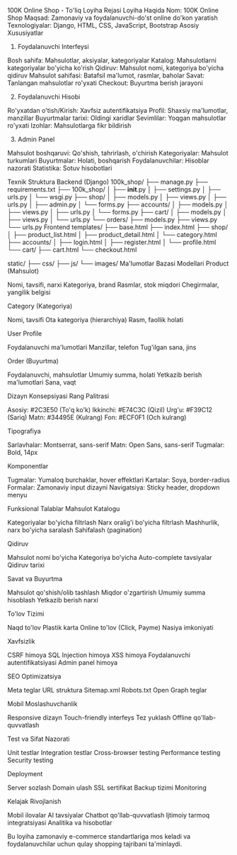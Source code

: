 100K Online Shop - To'liq Loyiha Rejasi
Loyiha Haqida
Nom: 100K Online Shop
Maqsad: Zamonaviy va foydalanuvchi-do'st online do'kon yaratish
Texnologiyalar: Django, HTML, CSS, JavaScript, Bootstrap
Asosiy Xususiyatlar
1. Foydalanuvchi Interfeysi

Bosh sahifa: Mahsulotlar, aksiyalar, kategoriyalar
Katalog: Mahsulotlarni kategoriyalar bo'yicha ko'rish
Qidiruv: Mahsulot nomi, kategoriya bo'yicha qidiruv
Mahsulot sahifasi: Batafsil ma'lumot, rasmlar, baholar
Savat: Tanlangan mahsulotlar ro'yxati
Checkout: Buyurtma berish jarayoni

2. Foydalanuvchi Hisobi

Ro'yxatdan o'tish/Kirish: Xavfsiz autentifikatsiya
Profil: Shaxsiy ma'lumotlar, manzillar
Buyurtmalar tarixi: Oldingi xaridlar
Sevimlilar: Yoqgan mahsulotlar ro'yxati
Izohlar: Mahsulotlarga fikr bildirish

3. Admin Panel

Mahsulot boshqaruvi: Qo'shish, tahrirlash, o'chirish
Kategoriyalar: Mahsulot turkumlari
Buyurtmalar: Holati, boshqarish
Foydalanuvchilar: Hisoblar nazorati
Statistika: Sotuv hisobotlari

Texnik Struktura
Backend (Django)
100k_shop/
├── manage.py
├── requirements.txt
├── 100k_shop/
│   ├── __init__.py
│   ├── settings.py
│   ├── urls.py
│   └── wsgi.py
├── shop/
│   ├── models.py
│   ├── views.py
│   ├── urls.py
│   ├── admin.py
│   └── forms.py
├── accounts/
│   ├── models.py
│   ├── views.py
│   ├── urls.py
│   └── forms.py
├── cart/
│   ├── models.py
│   ├── views.py
│   └── urls.py
└── orders/
    ├── models.py
    ├── views.py
    └── urls.py
Frontend
templates/
├── base.html
├── index.html
├── shop/
│   ├── product_list.html
│   ├── product_detail.html
│   └── category.html
├── accounts/
│   ├── login.html
│   ├── register.html
│   └── profile.html
└── cart/
    ├── cart.html
    └── checkout.html

static/
├── css/
├── js/
└── images/
Ma'lumotlar Bazasi Modellari
Product (Mahsulot)

Nomi, tavsifi, narxi
Kategoriya, brand
Rasmlar, stok miqdori
Chegirmalar, yangilik belgisi

Category (Kategoriya)

Nomi, tavsifi
Ota kategoriya (hierarchiya)
Rasm, faollik holati

User Profile

Foydalanuvchi ma'lumotlari
Manzillar, telefon
Tug'ilgan sana, jins

Order (Buyurtma)

Foydalanuvchi, mahsulotlar
Umumiy summa, holati
Yetkazib berish ma'lumotlari
Sana, vaqt

Dizayn Konsepsiyasi
Rang Palitrasi

Asosiy: #2C3E50 (To'q ko'k)
Ikkinchi: #E74C3C (Qizil)
Urg'u: #F39C12 (Sariq)
Matn: #34495E (Kulrang)
Fon: #ECF0F1 (Och kulrang)

Tipografiya

Sarlavhalar: Montserrat, sans-serif
Matn: Open Sans, sans-serif
Tugmalar: Bold, 14px

Komponentlar

Tugmalar: Yumaloq burchaklar, hover effektlari
Kartalar: Soya, border-radius
Formalar: Zamonaviy input dizayni
Navigatsiya: Sticky header, dropdown menyu

Funksional Talablar
Mahsulot Katalogu

Kategoriyalar bo'yicha filtrlash
Narx oralig'i bo'yicha filtrlash
Mashhurlik, narx bo'yicha saralash
Sahifalash (pagination)

Qidiruv

Mahsulot nomi bo'yicha
Kategoriya bo'yicha
Auto-complete tavsiyalar
Qidiruv tarixi

Savat va Buyurtma

Mahsulot qo'shish/olib tashlash
Miqdor o'zgartirish
Umumiy summa hisoblash
Yetkazib berish narxi

To'lov Tizimi

Naqd to'lov
Plastik karta
Online to'lov (Click, Payme)
Nasiya imkoniyati

Xavfsizlik

CSRF himoya
SQL Injection himoya
XSS himoya
Foydalanuvchi autentifikatsiyasi
Admin panel himoya

SEO Optimizatsiya

Meta teglar
URL struktura
Sitemap.xml
Robots.txt
Open Graph teglar

Mobil Moslashuvchanlik

Responsive dizayn
Touch-friendly interfeys
Tez yuklash
Offline qo'llab-quvvatlash

Test va Sifat Nazorati

Unit testlar
Integration testlar
Cross-browser testing
Performance testing
Security testing

Deployment

Server sozlash
Domain ulash
SSL sertifikat
Backup tizimi
Monitoring

Kelajak Rivojlanish

Mobil ilovalar
AI tavsiyalar
Chatbot qo'llab-quvvatlash
Ijtimoiy tarmoq integratsiyasi
Analitika va hisobotlar

Bu loyiha zamonaviy e-commerce standartlariga mos keladi va foydalanuvchilar uchun qulay shopping tajribani ta'minlaydi.

